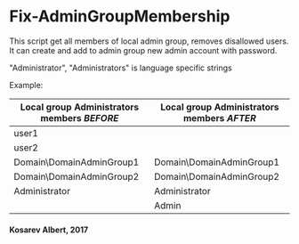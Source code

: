 # Fix-AdminGroupMembership

This script get all members of local admin group, removes disallowed users. It can create and add to admin group new admin account with password.

"Administrator", "Administrators" is language specific strings

Example:

| Local group Administrators members *BEFORE*| Local group Administrators members *AFTER*|
| --- | --- |
| user1 | |
| user2 | |
| Domain\DomainAdminGroup1 | Domain\DomainAdminGroup1 |
| Domain\DomainAdminGroup2 | Domain\DomainAdminGroup2 |
| Administrator | Administrator |
| | Admin | 



#### Kosarev Albert, 2017
